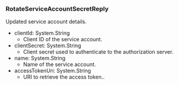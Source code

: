 ### RotateServiceAccountSecretReply
Updated service account details.

- clientId: System.String
  - Client ID of the service account.
- clientSecret: System.String
  - Client secret used to authenticate to the authorization server.
- name: System.String
  - Name of the service account.
- accessTokenUri: System.String
  - URI to retrieve the access token..
